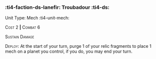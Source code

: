### :ti4-faction-ds-lanefir: **Troubadour** :ti4-ds:

Unit Type: Mech :ti4-unit-mech:

<span style="font-variant:small-caps;">Cost</span> 2 __|__ <span style="font-variant:small-caps;">Combat</span> 6

<span style="font-variant:small-caps;">Sustain Damage</span>

<span style="font-variant:small-caps;">Deploy</span>: At the start of your turn, purge 1 of your relic fragments to place 1 mech on a planet you control, if you do, you may end your turn. 
